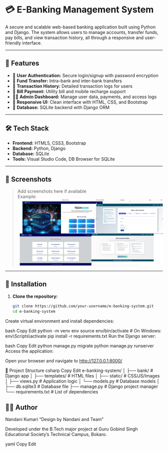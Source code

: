 
# 💳 E-Banking Management System

A secure and scalable web-based banking application built using Python and Django. The system allows users to manage accounts, transfer funds, pay bills, and view transaction history, all through a responsive and user-friendly interface.

---

## 🚀 Features

- 🔐 **User Authentication:** Secure login/signup with password encryption
- 💸 **Fund Transfer:** Intra-bank and inter-bank transfers
- 📄 **Transaction History:** Detailed transaction logs for users
- 🧾 **Bill Payment:** Utility bill and mobile recharge support
- 🧑‍💼 **Admin Dashboard:** Manage user data, payments, and access logs
- 📱 **Responsive UI:** Clean interface with HTML, CSS, and Bootstrap
- 💾 **Database:** SQLite backend with Django ORM

---

## 🛠️ Tech Stack

- **Frontend:** HTML5, CSS3, Bootstrap
- **Backend:** Python, Django
- **Database:** SQLite
- **Tools:** Visual Studio Code, DB Browser for SQLite

---

## 📸 Screenshots

> Add screenshots here if available  
> Example:  
> ![image](https://github.com/nandani3105/E-banking-management-system/blob/main/img.png)  
> 

---

## 🔧 Installation

1. **Clone the repository:**

   ```bash
   git clone https://github.com/your-username/e-banking-system.git
   cd e-banking-system
Create virtual environment and install dependencies:

bash
Copy
Edit
python -m venv env
source env/bin/activate  # On Windows: env\Scripts\activate
pip install -r requirements.txt
Run the Django server:

bash
Copy
Edit
python manage.py migrate
python manage.py runserver
Access the application:

Open your browser and navigate to http://127.0.0.1:8000/

📁 Project Structure
csharp
Copy
Edit
e-banking-system/
│
├── bank/                  # Django app
│   ├── templates/         # HTML files
│   ├── static/            # CSS/JS/Images
│   ├── views.py           # Application logic
│   └── models.py          # Database models
│
├── db.sqlite3             # Database file
├── manage.py              # Django project manager
└── requirements.txt       # List of dependencies


## 👩‍💻 Author
Nandani Kumari
“Design by Nandani and Team” 

Developed under the B.Tech major project at Guru Gobind Singh Educational Society’s Technical Campus, Bokaro.

yaml
Copy
Edit
